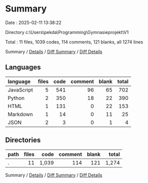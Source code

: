 # Summary

Date : 2025-02-11 13:38:22

Directory c:\\Users\\pekda\\Programming\\Gymnasieprojekt\\V1

Total : 11 files,  1039 codes, 114 comments, 121 blanks, all 1274 lines

Summary / [Details](details.md) / [Diff Summary](diff.md) / [Diff Details](diff-details.md)

## Languages
| language | files | code | comment | blank | total |
| :--- | ---: | ---: | ---: | ---: | ---: |
| JavaScript | 5 | 541 | 96 | 65 | 702 |
| Python | 2 | 350 | 18 | 22 | 390 |
| HTML | 1 | 131 | 0 | 22 | 153 |
| Markdown | 1 | 14 | 0 | 11 | 25 |
| JSON | 2 | 3 | 0 | 1 | 4 |

## Directories
| path | files | code | comment | blank | total |
| :--- | ---: | ---: | ---: | ---: | ---: |
| . | 11 | 1,039 | 114 | 121 | 1,274 |

Summary / [Details](details.md) / [Diff Summary](diff.md) / [Diff Details](diff-details.md)